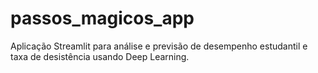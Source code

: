 # passos_magicos_app
Aplicação Streamlit para análise e previsão de desempenho estudantil e taxa de desistência usando Deep Learning.
